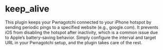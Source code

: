 # keep_alive
This plugin keeps your Pwnagotchi connected to your iPhone hotspot by sending periodic pings to a specified website (e.g., google.com). It prevents iOS from disabling the hotspot after inactivity, which is a common issue due to Apple’s battery-saving behavior. Simply configure the interval and target URL in your Pwnagotchi setup, and the plugin takes care of the rest.
